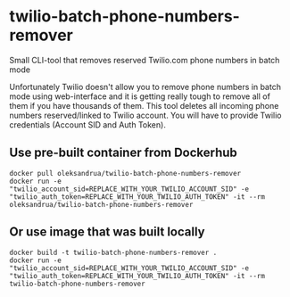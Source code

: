# twilio-batch-phone-numbers-remover
Small CLI-tool that removes reserved Twilio.com phone numbers in batch mode

Unfortunately Twilio doesn't allow you to remove phone numbers in batch mode using web-interface and it is getting really tough to remove all of them if you have thousands of them.
This tool deletes all incoming phone numbers reserved/linked to Twilio account.
You will have to provide Twilio credentials (Account SID and Auth Token).

## Use pre-built container from Dockerhub
```
docker pull oleksandrua/twilio-batch-phone-numbers-remover
docker run -e "twilio_account_sid=REPLACE_WITH_YOUR_TWILIO_ACCOUNT_SID" -e "twilio_auth_token=REPLACE_WITH_YOUR_TWILIO_AUTH_TOKEN" -it --rm oleksandrua/twilio-batch-phone-numbers-remover
```

## Or use image that was built locally
```
docker build -t twilio-batch-phone-numbers-remover .
docker run -e "twilio_account_sid=REPLACE_WITH_YOUR_TWILIO_ACCOUNT_SID" -e "twilio_auth_token=REPLACE_WITH_YOUR_TWILIO_AUTH_TOKEN" -it --rm twilio-batch-phone-numbers-remover
```
